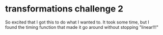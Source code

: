 # transformations challenge 2

So excited that I got this to do what I wanted to.
It took some time, but I found the timing function that made it go around without stopping "linear!!!"